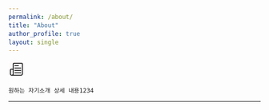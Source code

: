 ```yaml
---
permalink: /about/
title: "About"
author_profile: true
layout: single
---
```


![icon](/assets/logo.ico/logo.png)

```
원하는 자기소개 상세 내용1234
```
---
